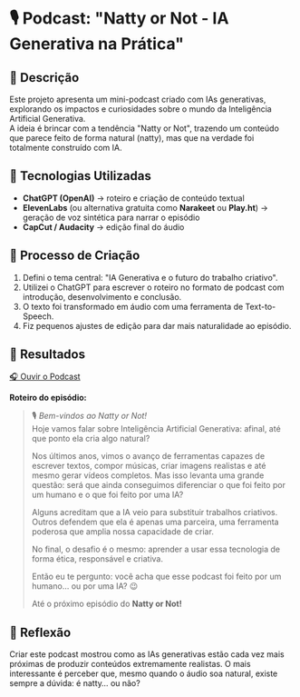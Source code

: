# 🎙️ Podcast: "Natty or Not - IA Generativa na Prática"

## 📒 Descrição
Este projeto apresenta um mini-podcast criado com IAs generativas, explorando os impactos e curiosidades sobre o mundo da Inteligência Artificial Generativa.  
A ideia é brincar com a tendência "Natty or Not", trazendo um conteúdo que parece feito de forma natural (natty), mas que na verdade foi totalmente construído com IA.

## 🤖 Tecnologias Utilizadas
- **ChatGPT (OpenAI)** → roteiro e criação de conteúdo textual  
- **ElevenLabs** (ou alternativa gratuita como **Narakeet** ou **Play.ht**) → geração de voz sintética para narrar o episódio  
- **CapCut / Audacity** → edição final do áudio  

## 🧐 Processo de Criação
1. Defini o tema central: "IA Generativa e o futuro do trabalho criativo".  
2. Utilizei o ChatGPT para escrever o roteiro no formato de podcast com introdução, desenvolvimento e conclusão.  
3. O texto foi transformado em áudio com uma ferramenta de Text-to-Speech.  
4. Fiz pequenos ajustes de edição para dar mais naturalidade ao episódio.  

## 🚀 Resultados
 
[🎧 Ouvir o Podcast](https://github.com/seu-usuario/seu-repo/raw/main/podcast_natty_or_not.mp3)


**Roteiro do episódio:**  

> 🎙️ *Bem-vindos ao Natty or Not!*  
> Hoje vamos falar sobre Inteligência Artificial Generativa: afinal, até que ponto ela cria algo natural?  
>   
> Nos últimos anos, vimos o avanço de ferramentas capazes de escrever textos, compor músicas, criar imagens realistas e até mesmo gerar vídeos completos. Mas isso levanta uma grande questão: será que ainda conseguimos diferenciar o que foi feito por um humano e o que foi feito por uma IA?  
>   
> Alguns acreditam que a IA veio para substituir trabalhos criativos. Outros defendem que ela é apenas uma parceira, uma ferramenta poderosa que amplia nossa capacidade de criar.  
>   
> No final, o desafio é o mesmo: aprender a usar essa tecnologia de forma ética, responsável e criativa.  
>   
> Então eu te pergunto: você acha que esse podcast foi feito por um humano… ou por uma IA? 😉  
>   
> Até o próximo episódio do **Natty or Not!**  

## 💭 Reflexão
Criar este podcast mostrou como as IAs generativas estão cada vez mais próximas de produzir conteúdos extremamente realistas. O mais interessante é perceber que, mesmo quando o áudio soa natural, existe sempre a dúvida: é natty… ou não?
